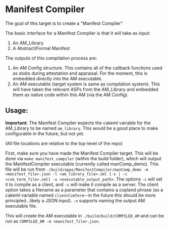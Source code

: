 # Manifest Compiler

The goal of this target is to create a "Manifest Compiler"

The basic interface for a Manifest Compiler is that it will take as input:

1. An AM_Library
2. A Abstract/Formal Manifest

The outputs of this compilation process are:

1. An AM Config structure.  This contains all of the callback functions used as stubs during attestation and appraisal.  For the moment, this is embedded directly into the AM executable.
2. An AM executable (target system is same as compilation system). This will have taken the relevant ASPs from the AM_Library and embedded them as native code within this AM (via the AM Config).

## Usage:

**Important**:
The Manifest Compiler expects the cakeml vairable for the AM_Library to be named `am_library`. This would be a good place to make configurable in the future, but not yet.

(All file locations are relative to the top-level of the repo)

First, make sure you have made the Manifest Compiler target.
This will be done via `make manifest_compiler` (within the build folder), which will output the
ManifestCompiler executable (currently called manComp_demo).
This file will be run from `./build/apps/ManifestCompiler/manComp_demo -m <manifest_file>.json -l <am_library_file>.sml [-s | -c <cvm_term_file>.sml] -o <executable_output_path>`.
The options `-c` will set it to compile as a client, and `-s` will make it compile as a server.  The client option takes a filename as a parameter that contains a copland phrase (as a cakeml variable named `clientCvmTerm`--in the future this should be more principled...likely a JSON input).  `-o` supports naming the output AM executable file.

This will create the AM executable in `./build/build/COMPILED_AM` and can be run as `COMPILED_AM -m <manifest_file>.json`.
